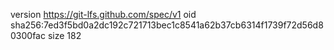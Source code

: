version https://git-lfs.github.com/spec/v1
oid sha256:7ed3f5bd0a2dc192c721713bec1c8541a62b37cb6314f1739f72d56d80300fac
size 182
